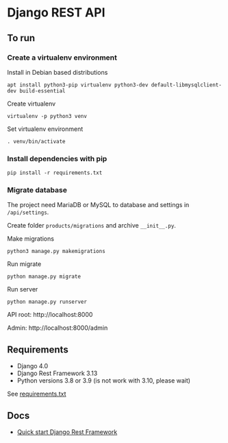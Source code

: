 # Django REST API
## To run
### Create a virtualenv environment
Install in Debian based distributions 

`apt install python3-pip virtualenv python3-dev default-libmysqlclient-dev build-essential`

Create virtualenv

`virtualenv -p python3 venv`

Set virtualenv environment

`. venv/bin/activate`

### Install dependencies with pip
`pip install -r requirements.txt`

### Migrate database

The project need MariaDB or MySQL to database and settings in `/api/settings`.

Create folder `products/migrations` and archive `__init__.py`.

Make migrations

`python3 manage.py makemigrations`

Run migrate

`python manage.py migrate`

Run server

`python manage.py runserver`

API root: http://localhost:8000

Admin: http://localhost:8000/admin

## Requirements

- Django 4.0
- Django Rest Framework 3.13
- Python versions 3.8 or 3.9 (is not work with 3.10, please wait)

See [requirements.txt](requirements.txt)

## Docs

- [Quick start Django Rest Framework](https://www.django-rest-framework.org/tutorial/quickstart/)
